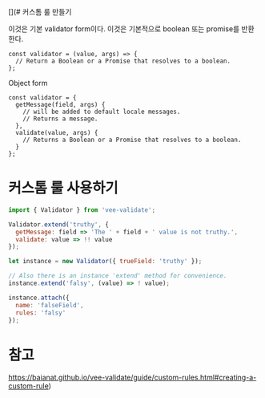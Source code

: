 [](# 커스톰 룰 만들기

이것은 기본 validator form이다. 이것은 기본적으로 boolean 또는 promise를 반환한다.
```
const validator = (value, args) => {
  // Return a Boolean or a Promise that resolves to a boolean.
};
```

Object form
```
const validator = {
  getMessage(field, args) {
    // will be added to default locale messages.
    // Returns a message.
  },
  validate(value, args) {
    // Returns a Boolean or a Promise that resolves to a boolean.
  }
};
```



# 커스톰 룰 사용하기

```javascript
import { Validator } from 'vee-validate';

Validator.extend('truthy', {
  getMessage: field => 'The ' + field + ' value is not truthy.',
  validate: value => !! value
});

let instance = new Validator({ trueField: 'truthy' });

// Also there is an instance 'extend' method for convenience.
instance.extend('falsy', (value) => ! value);

instance.attach({
  name: 'falseField',
  rules: 'falsy'
});
```


# 참고
https://baianat.github.io/vee-validate/guide/custom-rules.html#creating-a-custom-rule)